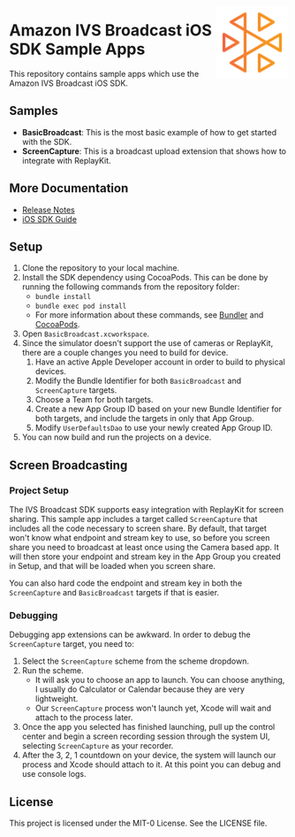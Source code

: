 <a href="https://docs.aws.amazon.com/ivs/"><img align="right" width="128px" src="./ivs-logo.svg"></a>

# Amazon IVS Broadcast iOS SDK Sample Apps

This repository contains sample apps which use the Amazon IVS Broadcast iOS SDK.

## Samples

+ **BasicBroadcast**: This is the most basic example of how to get started with the SDK.
+ **ScreenCapture**: This is a broadcast upload extension that shows how to integrate with ReplayKit.

## More Documentation

+ [Release Notes](https://docs.aws.amazon.com/ivs/latest/userguide/release-notes.html)
+ [iOS SDK Guide](https://docs.aws.amazon.com/ivs/latest/userguide/broadcast-ios.html)

## Setup

1. Clone the repository to your local machine.
1. Install the SDK dependency using CocoaPods. This can be done by running the following commands from the repository folder:
   * `bundle install`
   * `bundle exec pod install`
   * For more information about these commands, see [Bundler](https://bundler.io/) and [CocoaPods](https://guides.cocoapods.org/using/getting-started.html).
1. Open `BasicBroadcast.xcworkspace`.
1. Since the simulator doesn't support the use of cameras or ReplayKit, there are a couple changes you need to build for device.
    1. Have an active Apple Developer account in order to build to physical devices.
    1. Modify the Bundle Identifier for both `BasicBroadcast` and `ScreenCapture` targets.
    1. Choose a Team for both targets.
    1. Create a new App Group ID based on your new Bundle Identifier for both targets, and include the targets in only that App Group.
    1. Modify `UserDefaultsDao` to use your newly created App Group ID.
1. You can now build and run the projects on a device.

## Screen Broadcasting

### Project Setup

The IVS Broadcast SDK supports easy integration with ReplayKit for screen sharing. This sample app includes a target called `ScreenCapture` that includes all the code necessary to screen share. By default, that target won't know what endpoint and stream key to use, so before you screen share you need to broadcast at least once using the Camera based app. It will then store your endpoint and stream key in the App Group you created in Setup, and that will be loaded when you screen share.

You can also hard code the endpoint and stream key in both the `ScreenCapture` and `BasicBroadcast` targets if that is easier.

### Debugging

Debugging app extensions can be awkward. In order to debug the `ScreenCapture` target, you need to:

1. Select the `ScreenCapture` scheme from the scheme dropdown.
2. Run the scheme.
    * It will ask you to choose an app to launch. You can choose anything, I usually do Calculator or Calendar because they are very lightweight.
    * Our `ScreenCapture` process won't launch yet, Xcode will wait and attach to the process later.
3. Once the app you selected has finished launching, pull up the control center and begin a screen recording session through the system UI, selecting `ScreenCapture` as your recorder.
4. After the 3, 2, 1 countdown on your device, the system will launch our process and Xcode should attach to it. At this point you can debug and use console logs.

## License
This project is licensed under the MIT-0 License. See the LICENSE file.
